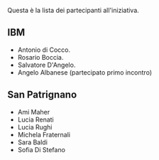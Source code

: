 Questa è la lista dei partecipanti all'iniziativa.

## IBM

* Antonio di Cocco.
* Rosario Boccia.
* Salvatore D'Angelo.
* Angelo Albanese (partecipato primo incontro)

## San Patrignano

* Ami Maher
* Lucia Renati
* Lucia Rughi
* Michela Fraternali
* Sara Baldi
* Sofia Di Stefano
